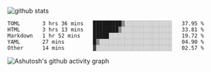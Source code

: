 ![github stats](https://github-readme-stats.vercel.app/api?username=iuvhub&show_icons=true)
<!--START_SECTION:waka-->
```text
TOML       3 hrs 36 mins   █████████▒░░░░░░░░░░░░░░░   37.95 % 
HTML       3 hrs 13 mins   ████████▒░░░░░░░░░░░░░░░░   33.81 % 
Markdown   1 hr 52 mins    █████░░░░░░░░░░░░░░░░░░░░   19.72 % 
YAML       27 mins         █▒░░░░░░░░░░░░░░░░░░░░░░░   04.90 % 
Other      14 mins         ▓░░░░░░░░░░░░░░░░░░░░░░░░   02.57 % 
```
<!--END_SECTION:waka-->
![Ashutosh's github activity graph](https://activity-graph.herokuapp.com/graph?username=iuvhub&theme=react-dark)
